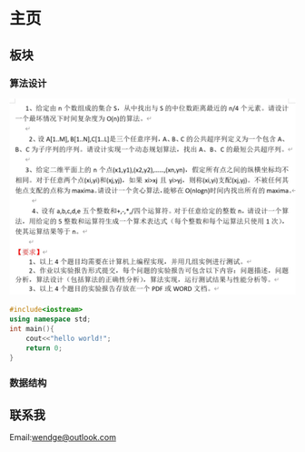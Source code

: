 # 主页

## 板块

### 算法设计

![zuoye](algorithm.jpg)

```c++
#include<iostream>
using namespace std;
int main(){
    cout<<"hello world!";
    return 0;
}
```

### 数据结构

## 联系我

Email:[wendge@outlook.com](mailto:wendge@outlook.com)
